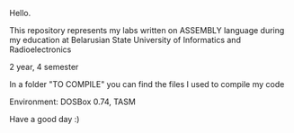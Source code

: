 Hello.

This repository represents my labs written on ASSEMBLY language during my education at Belarusian State University of Informatics and Radioelectronics

2 year, 4 semester

In a folder "TO COMPILE" you can find the files I used to compile my code

Environment: DOSBox 0.74, TASM

Have a good day :)
